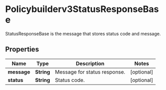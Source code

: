 

# Policybuilderv3StatusResponseBase

StatusResponseBase is the message that stores status code and message.

## Properties

| Name | Type | Description | Notes |
|------------ | ------------- | ------------- | -------------|
|**message** | **String** | Message for status response. |  [optional] |
|**status** | **String** | Status code. |  [optional] |



